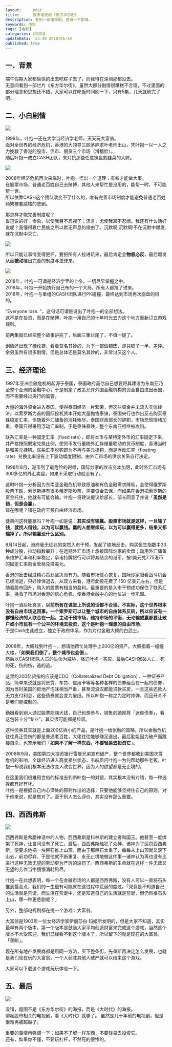 ```yaml
---   
layout:     post  
title:      股市电视剧《东方华尔街》  
description: 看到一部电视剧，透漏一下剧情。  
keywords: 电影  
tags: [电影]  
categories: [电影]  
updateData:  23:40 2018/06/18   
published: true   
---  
```




## 一、背景 


端午假期大家都愉快的出去吃粽子去了，而我待在深圳那都没去。  
无意间看到一部烂片《东方华尔街》，虽然大部分剧情很糟糕不合理，不过里面的部分理念和思想还不错，大家可以在吃饭时间刷一下，只有5集，几天就刷完了吧。  


## 二、小白剧情 


![](//res2018.tiankonguse.com/images/2018/06/20180618224510.png)  



1998年，叶抱一还在大学当经济学老师，天天玩大富翁。  
面对全世界的经济危机，香港的大领导三顾茅庐求叶老师出山，凭叶抱一以一人之力挽救了香港的股市、债市、期货三个市场（滑稽脸）。  
随后叶抱一成立CASH团队，来对抗那些任意操盘割韭菜的大鳄。  


![](//res2018.tiankonguse.com/images/2018/06/20180618224550.png)  






2008年经济危机再次来临时，叶抱一悟出一个道理：有权才能做大事。  
在股票市场，普通老百姓自己去赌博，其他人来帮忙是没用的，能帮一时，不可能帮一世。  
所以依靠CASH这个团队改变不了什么的，唯有完善市场制度才能避免普通老百姓频繁被套跳楼的悲剧。  


那怎样才能完善制度呢？  
鲁迅说的好：惨象，以使我目不忍视了；流言，尤使我耳不忍闻。我还有什么话好说呢？我懂得衰亡民族之所以默无声息的缘由了。沉默啊,沉默啊!不在沉默中爆发,就在沉默中灭亡。   


![](//res2018.tiankonguse.com/images/2018/06/20180618224841.png)   


所以只能让事情变得更坏，要把所有人拉进坑来，最后肯定会**物极必反**，最后爆发从而**被动**推出完善的制度与法律来。  



![](//res2018.tiankonguse.com/images/2018/06/20180618224922.png)  


2018年，叶抱一可谓是经济学里的上帝，一切尽早掌握之中。   
2018年，叶抱一开始执行自己布的一个大局，所有人都拉了进来。    
2018年，叶抱一与重组的CASH团队进行PK碰撞，最终达到市场再次崩盘的目的。   


“Everyone lose. ”，这句话可谓是说出了叶抱一的全部想法。  
这不是在投资，而是在赌博，叶抱一用自己的十年时光去为这个地方重新订立游戏规则。  


前两集就已经把整个故事讲完了，后面三集烂尾了，不值一提了。  


剧情还出现了桂纶镁，看着莫名其妙的，为下一部做铺垫，却只铺了一半，差评。  
余男虽然有很多剧情，但是总体还是莫名其妙的，非常讨厌这个人。    


## 三、经济理论


1997年亚洲金融危机的起源于泰国，泰国政府高估自己想要将其建设为东南亚乃至整个亚洲的金融中心，于是制定了政策允许外国金融机构的资金自由进出泰国，而不需要经过央行的监管。  


大量的海外资金进入泰国，使得泰国经济一片繁荣，但这些资金并未流入实体经济。以索罗斯为首的国际投机资本开始大量抛售泰铢，泰国央行也作出反击购买泰铢稳定汇率，但随着外汇储备的消耗殆尽，泰国财政部长的辞职，市场恐慌情绪加重，泰国只得采用浮动汇率制，于是泰铢暴跌，整个东南亚相继被攻陷。  


联系汇率是一种固定汇率（fixed rate），即将本币与某特定外币的汇率固定下来，并严格按照既定兑换比例，使货币发行量随外汇存储量联动的货币制度，香港当时是和美元挂钩。联系汇率脱钩即为不再与美元挂钩，而是浮动汇率（floating rate）兑换比率没有上下波动幅度限制，由外汇市场的供求关系自行决定。  


1998年8月，港币到了最危险的时候，国际炒家的攻击变本加厉，此时外汇市场有300多亿的外汇卖盘，如果不采取行动就没有了。  


这时叶抱一分析因为东南亚金融危机导致原油和有色金融需求降低，会使得俄罗斯股票下跌，索罗斯持有很多俄罗斯股票，需要资金去保，而如果在香港把索罗斯的资金托住，他就有可能会输。叶抱一将建议提议给部长，部长同意了并说「**虽然是错，但是会赢**」。  
错在哪呢？错在政府干预自由经济市场。  


徒弟问这样能赢吗？叶抱一如是说：**其实没有输赢。股票市场就是这样，一旦输了钱，就找人借钱，以为可以赢钱。赢的人想继续玩，以为可以赢得更多，结果又都输掉了。所以输赢没什么区别。**   



8月14日起，港府毫无征兆的突然入市干预，发起了绝地反击。购买恒生指数中33种成分股，拉动指数攀升；在远期外汇市场上承接国际炒家的卖盘；动用外汇储备来维护汇率和利率稳定，承诺持牌银行可以将其结余的港币，按1美元兑7.75港币的固定汇率向金管局兑换美元。  


香港的反击经过精心策划坚决而有力。随着市场信心恢复，国际炒家眼看战斗机会已经消逝，只好悻悻退去。从双方来看，港府此役花费了 150 亿美元左右，但是随着股市回升，购入的股票有相当的盈利。最重要的是入市干预成功保住了联系汇率，挽救了市场对香港的信心危机，使香港金融中心的地位进一步巩固。  


叶抱一酒后吐真言，**以前所有在课堂上所说的话都不合理、不实际，这个世界根本没有自由市场这回事。一个索罗斯可以让整个城市的自由体系反转，所以应该有一群懂经济的人联合在一起，主动干预市场，维持市场的平衡，无论输或赢都要让散户或小市民有一个公平的环境去投资，这个是叶抱一理想的自由市场**。  
于是Cash由此成立，独立于政府体系，作为对付金融大鳄的白武士。  


--------------------------------------------------------------------------------  


2008年，大鳄找到叶抱一，想请他帮忙处理手上200亿的资产。大鳄指着一幢幢大楼，「**如果我们倒了，整个城市也会倒**」。  
然后以CASH团队人员的生命为威胁，强迫叶抱一答应，最后CASH家破人亡，死的死，伤的伤，逃的逃。  


这里的200亿货指的应该是CDO（Collateralized Debt Obligation），一种证券产品，简单来说就是将房贷、车贷、信用卡等等各种各样的债券组合在一起的债券，因为当时美国的房地产泡沫相当严重，甚至流浪汉都能贷款买房，一旦这些还款人无力支付利息，这些债券就会变为废纸。所以叶抱一称之为定时炸弹，而且开关不是我们能控制的。  


勤姐看到别人通过股票能赚大钱，自己也想参与，销售向她推荐「迷你债券」，看这包装十分“专业”，其实很可能都是垃圾。  


这种债券其实就是上面200亿拆小的产品，是叶抱一给张融的策略。所以金融危机往往真正受伤的都是普通老百姓，大佬往往能够赚足退出。最后勤姐因为破产而跳楼自杀，也警示我们「**如果不了解一样东西，不要轻易去投资它**」。  


2008年9月，美国第四大投资银行雷曼兄弟宣布破产，整个世界都收到美国次贷危机的影响，全球经济进入高度紧张状态。韦航质问叶抱一为何帮助那些老板，叶抱一却说我们根本无法改变人改变世界，因为人的欲望都是无止境的。  


在这里我们很难用世俗的标准去判断叶抱一的对错，其实根本没有对错，每一种选择都有好有坏。  
叶抱一是根据自己内心深处的原则作出的选择，只要他能够坚持住自己的原则，对于他来说，就是做对了。至于别人怎么评价，其实没有那么重要。  




## 四、西西弗斯



![](//res2018.tiankonguse.com/images/2018/06/Punishment_sisyph.jpg)


西西弗斯是希腊神话中的人物，西西弗斯是科林斯的建立者和国王。他甚至一度绑架了死神，让世间没有了死亡。最后，西西弗斯触犯了众神，诸神为了惩罚西西弗斯，便要求他把一块巨石推上山顶，而由于那巨石太重了，每每未上山顶就又滚下山去，前功尽弃，于是他就不断重复、永无止境地做这件事—诸神认为再也没有比进行这种无效无望的劳动更为严厉的惩罚了。西西弗斯的生命就在这样一件无效又无望的劳作当中慢慢消耗殆尽。  


叶抱一在此想表明，每一个在金融市场的人都是西西弗斯，没有人可以一直将石头推到最高点，我们的一生很有可能就在这过程中荒诞的度过。「究竟是不知道自己的生活就是荒诞，而生活在荒诞中，还是知道自己的生活就是荒诞，但仍然推石头上山，哪一种更悲剧呢？」  


另外，整部电视剧都在提一个游戏：大富翁。  


大富翁是1903年一位女经济学家伊丽莎白·玛姬所发明的，但是大家不知道，其实最早有两个版本，第一个版本是鼓励大家平均创造财富来完成这个游戏，当然这个版本不大受欢迎，我们已经看不到这个版本了，所以留下的就是现在的大富翁，「垄断」。    


现在所有地产发展商都是用同一方法，买下整条街，先垄断再决定怎么发展，也就是我们现在玩的大富翁，一个人获胜其他人破产就可以结束这个游戏。  


大家可以下载这个游戏玩玩体验一下。  


## 五、最后



![](//res2018.tiankonguse.com/images/2018/06/b3a1c5c4b788fbaa2ef1f870f79fe752_r.jpg)


没错，题图不是《东方华尔街》的海报，而是《大时代》的海报。  
聊起股市相关的电视剧，看《大时代》就够了。
虽然是几十年前的电视剧，但是很难再被超越了。


重要的事情再强调一下：如果不了解一样东西，不要轻易去投资它。  
还有，如果你不懂，不要玩杠杆，不然死的很惨的。  



